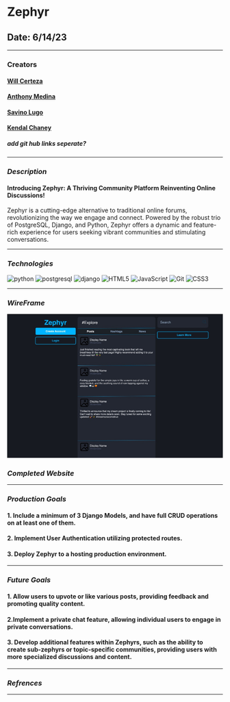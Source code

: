 # Zephyr

## Date: 6/14/23

---

### Creators

#### [Will Certeza](https://github.com/wcerteza)

#### [Anthony Medina](https://github.com/ajm24027)

#### [Savino Lugo](https://github.com/SavinoLugo)

#### [Kendal Chaney](https://github.com/lamarman808)

##### add git hub links seperate?

---

### **_Description_**

#### Introducing Zephyr: A Thriving Community Platform Reinventing Online Discussions!

Zephyr is a cutting-edge alternative to traditional online forums, revolutionizing the way we engage and connect. Powered by the robust trio of PostgreSQL, Django, and Python, Zephyr offers a dynamic and feature-rich experience for users seeking vibrant communities and stimulating conversations.

---

### **_Technologies_**

![python](https://img.shields.io/badge/Python-14354C?style=for-the-badge&logo=python&logoColor=white)
![postgresql](https://img.shields.io/badge/PostgreSQL-316192?style=for-the-badge&logo=postgresql&logoColor=white)
![django](https://img.shields.io/badge/Django-092E20?style=for-the-badge&logo=django&logoColor=white)
![HTML5](https://img.shields.io/badge/html5-%23E34F26.svg?style=for-the-badge&logo=html5&logoColor=white)
![JavaScript](https://img.shields.io/badge/javascript-%23323330.svg?style=for-the-badge&logo=javascript&logoColor=%23F7DF1E)
![Git](https://img.shields.io/badge/git-%23F05033.svg?style=for-the-badge&logo=git&logoColor=white)
![CSS3](https://img.shields.io/badge/css3-%231572B6.svg?style=for-the-badge&logo=css3&logoColor=white)

---

### **_WireFrame_**

![](images/wireframe.jpeg)

### **_Completed Website_**

---

### **_Production Goals_**

#### 1. Include a minimum of 3 Django Models, and have full CRUD operations on at least one of them.

#### 2. Implement User Authentication utilizing protected routes.

#### 3. Deploy Zephyr to a hosting production environment.

---

### **_Future Goals_**

#### 1. Allow users to upvote or like various posts, providing feedback and promoting quality content.

#### 2.Implement a private chat feature, allowing individual users to engage in private conversations.

#### 3. Develop additional features within Zephyrs, such as the ability to create sub-zephyrs or topic-specific communities, providing users with more specialized discussions and content.

---

### **_Refrences_**

---
